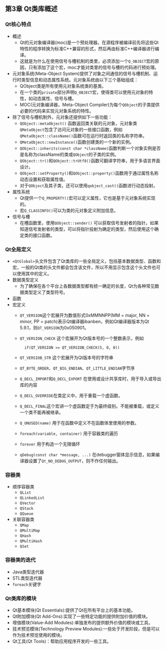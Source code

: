 ## 第3章 Qt类库概述
### Qt核心特点
- 概述
	- Qt的元对象编译器(moc)是一个预处理器。在源程序被编译前先将这些Qt特性的程序转换为标准C++兼容的形式，然后再由标准C++编译器进行编译。
	- 这就是为什么在使用信号与槽机制的类里，必须添加一个`Q_OBJECT`宏的原因，只有添加了这个宏，moc才能对类里的信号与槽的代码进行预处理。
- 元对象系统(Meta-Object System)提供了对象之间通信的信号与槽机制、运行时类型信息和动态属性系统。元对象系统由以下三个基础组成：
	- QObject类是所有使用元对象系统类的基类。
	- 在一个类的`private`部分声明`Q_OBJECT`宏，使得类可以使用元对象的特性，如动态属性、信号与槽。
	- MOC(元对象编译器，Meta-Object Compiler)为每个`QObject`的子类提供必要的代码来实现元对象系统的特性。
- 除了信号与槽机制外，元对象还提供如下一些功能：
	- `QObject::metaObject()` 函数返回类关联的元对象，元对象类`QMetaObject`包含了访问元对象的一些接口函数，例如`QMetaObject::className()`函数可在运行时返回类的名称字符串。
	- `QMetaObject::newInstance()`函数创建类的一个新的实例。
	- `QObject::inherits(const char *className)`函数判断一个对象实例是否是名称为className的类或`QObject`的子类的实例。
	- `QObject::tr()`和`QObject::trUtf8()`函数可翻译字符串，用于多语言界面设计。
	- `QObject::setProperty()`和`QObject::property()`函数用于通过属性名称动态设置和获取属性值。
	- 对于`QObject`及其子类，还可以使用`qobject_cast()`函数进行动态投射。
- 属性系统
	- Qt提供一个`Q_PROPERTY()`宏可以定义属性，它也是基于元对象系统实现的。
	- 宏`Q_CLASSINFO()`可以为类的元对象定义附加信息。
- 信号与槽
	- 在槽函数里，使用`QObject::sender()` 可以获取信号发射者的指针。如果知道信号发射者的类型，可以将指针投射为确定的类型，然后使用这个确定类的接口函数。
### Qt全局定义
- `<QtGlobal>`头文件包含了Qt类库的一些全局定义，包括基本数据类型、函数和宏，一般的Qt类的头文件都会包含该文件，所以不用显示包含这个头文件也可以使用其中的定义。
- 数据类型定义
	- 为了确保在各个平台上各数据类型都有统一确定的长度，Qt为各种常见数据类型定义了类型符号。
- 函数
- 宏定义
	- `QT_VERSION`这个宏展开为数值形式0xMMNNPP(MM = major, NN = minor, PP = patch)表示Qt编译器ibanben，例如Qt编译器版本为Qt 5.9.1，则`QT_VERSION`为0x050901。
	- `QT_VERSION_CHECK` 这个宏展开为Qt版本号的一个整数表示，例如

			if(QT_VERSION >= QT_VERSIOB_CHECK(5, 0, 0))
	- `QT_VERSIOB_STR` 这个宏展开为Qt版本号的字符串
	- `QT_BYTE_ORDER`、`QT_BIG_ENDIAN`、`QT_LITTLE_ENDIAN`字节序
	- `Q_DECL_IMPORT`和`Q_DECL_EXPORT` 在使用或设计共享库时，用于导入或导出库的内容
	- `Q_DECL_OVERRIDE`在类定义中，用于重载一个虚函数。
	- `Q_DECL_FINAL`这个宏讲一个虚函数定于为最终级别。不能被重载，或定义一个类不能再被继承。
	- `Q_UNUSED(name)` 用于在函数中定义不在函数体里使用的参数。
	- `foreach(variable, container)` 用于容器类的遍历
	- `forever` 用于构造一个无限循环
	- `qDebug(const char *message, ...)` 在debugger窗体显示信息，如果编译器设置了`Qt_NO_DEBUG_OUTPUT`，则不作任何输出。
### 容器类
- 顺序容器类
	- `QList`
	- `QLinkedList`
	- `QVector`
	- `QStack`
	- `QQueue`
- 关联容器类
	- `QMap`
	- `QMultiMap`
	- `QHash`
	- `QMultiHash`
	- `QSet`
### 容器类的迭代
- Java类型迭代器
- STL类型迭代器
- `foreach`关键字
### Qt类库的模块
- Qt基本模块(Qt Essentials):提供了Qt在所有平台上的基本功能。
- Qt附加模块(Qt Add-Ons):实现了一些特定功能的提供附加价值的模块。
- 增值模块(Value-Add Modules):单独发布的提供额外价值的模块或工具。
- 技术预览模块(Technology Preview Modules):一些处于开发阶段，但是可以作为技术预览使用的模块。
- Qt工具(Qt Tools)：帮助应用程序开发的一些工具。
